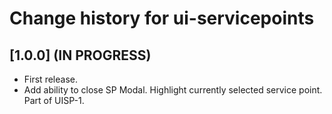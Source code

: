 # Change history for ui-servicepoints

## [1.0.0] (IN PROGRESS)

* First release.
* Add ability to close SP Modal. Highlight currently selected service point. Part of UISP-1.
